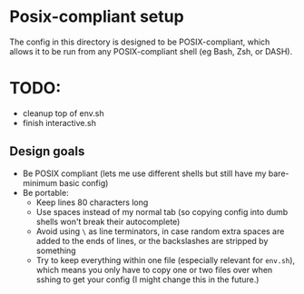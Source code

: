 # Posix-compliant setup

The config in this directory is designed to be POSIX-compliant, which allows it to be run from any POSIX-compliant shell (eg Bash, Zsh, or DASH). 

# TODO:
- cleanup top of env.sh
- finish interactive.sh

## Design goals
- Be POSIX compliant (lets me use different shells but still have my bare-minimum basic config)
- Be portable:
	- Keep lines 80 characters long
	- Use spaces instead of my normal tab (so copying config into dumb shells won't break their autocomplete)
	- Avoid using `\` as line terminators, in case random extra spaces are added to the ends of lines, or the backslashes are stripped by something
	- Try to keep everything within one file (especially relevant for `env.sh`), which means you only have to copy one or two files over when sshing to get your config (I might change this in the future.)
